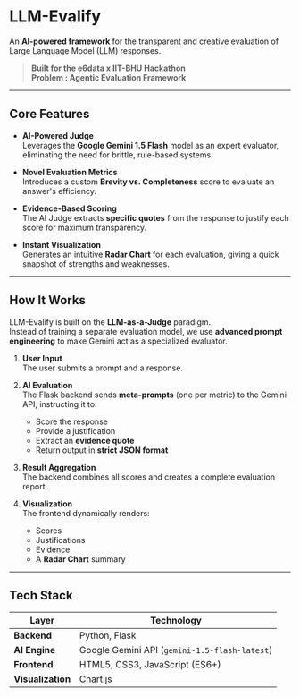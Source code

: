 # LLM-Evalify

An **AI-powered framework** for the transparent and creative evaluation of Large Language Model (LLM) responses.

> **Built for the e6data x IIT-BHU Hackathon**  
> **Problem : Agentic Evaluation Framework**

---

## Core Features

- **AI-Powered Judge**  
  Leverages the **Google Gemini 1.5 Flash** model as an expert evaluator, eliminating the need for brittle, rule-based systems.

- **Novel Evaluation Metrics**  
  Introduces a custom **Brevity vs. Completeness** score to evaluate an answer's efficiency.

- **Evidence-Based Scoring**  
  The AI Judge extracts **specific quotes** from the response to justify each score for maximum transparency.

- **Instant Visualization**  
  Generates an intuitive **Radar Chart** for each evaluation, giving a quick snapshot of strengths and weaknesses.

---

## How It Works

LLM-Evalify is built on the **LLM-as-a-Judge** paradigm.  
Instead of training a separate evaluation model, we use **advanced prompt engineering** to make Gemini act as a specialized evaluator.

1. **User Input**  
   The user submits a prompt and a response.

2. **AI Evaluation**  
   The Flask backend sends **meta-prompts** (one per metric) to the Gemini API, instructing it to:
   - Score the response  
   - Provide a justification  
   - Extract an **evidence quote**  
   - Return output in **strict JSON format**

3. **Result Aggregation**  
   The backend combines all scores and creates a complete evaluation report.

4. **Visualization**  
   The frontend dynamically renders:
   - Scores  
   - Justifications  
   - Evidence  
   - A **Radar Chart** summary

---

## Tech Stack

| Layer       | Technology |
|------------|-----------|
| **Backend** | Python, Flask |
| **AI Engine** | Google Gemini API (`gemini-1.5-flash-latest`) |
| **Frontend** | HTML5, CSS3, JavaScript (ES6+) |
| **Visualization** | Chart.js |


